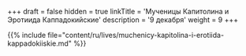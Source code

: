 +++
draft = false
hidden = true
linkTitle = 'Мученицы Капитолина и Эротиида Каппадокийские'
description = '9 декабря'
weight = 9
+++

{{% include file="content/ru/lives/muchenicy-kapitolina-i-erotiida-kappadokiiskie.md" %}}
